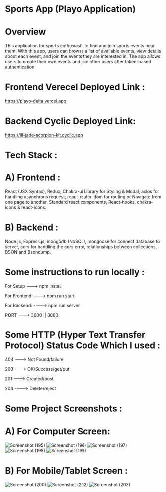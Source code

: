 # Sports App (Playo Application)
# Overview
This application for sports enthusiasts to find and join sports events near them. With this app, users can browse a list of available events, view details about each event, and join the events they are interested in. The app allows users to create their own events and join other users after token-based authentication.

# Frontend Verecel Deployed Link :
https://playo-delta.vercel.app
# Backend Cyclic Deployed Link: 
https://ill-jade-scorpion-kit.cyclic.app

# Tech Stack :
# A) Frontend :
React (JSX Syntax), Redux, Chakra-ui Library for Styling & Modal, axios for handling asynchrous request, react-router-dom for routing or Navigate from one page to another, Standard react components, React-hooks, chakra-icons & react-icons.
# B) Backend :
Node.js, Express.js, mongodb (NoSQL), mongoose for connect database to server, cors for handling the cors error, relationships between collections, BSON and Bsondump.

# Some instructions to run locally :
For Setup ---> npm install

For Frontend: ---> npm run start

For Backend: ----> npm run server

PORT ---> 3000 || 8080

# Some HTTP (Hyper Text Transfer Protocol) Status Code Which I used :
404 ---> Not Found/failure

200 --->  OK/Success/get/put

201 ---> Created/post

204 ----> Delete/reject

# Some Project Screenshots :
# A) For Computer Screen:
![Screenshot (195)](https://user-images.githubusercontent.com/104748364/232232315-6d3c75f6-764f-4bba-81f4-86aa60ec4b02.png)
![Screenshot (196)](https://user-images.githubusercontent.com/104748364/232232327-430a6bc4-2000-4059-bf71-745dbd717366.png)
![Screenshot (197)](https://user-images.githubusercontent.com/104748364/232232332-e2aecdf8-80ce-43f1-ac03-9ef2d5d468df.png)
![Screenshot (198)](https://user-images.githubusercontent.com/104748364/232232335-3e2bf9df-2cea-4dde-9131-9ab01b5f0a10.png)
![Screenshot (199)](https://user-images.githubusercontent.com/104748364/232232348-f23125e5-6937-433d-99f8-fafa21cbdcbe.png)
# B) For Mobile/Tablet Screen :
![Screenshot (200)](https://user-images.githubusercontent.com/104748364/232232406-249088de-09d4-4199-95e1-d8dbed792523.png)
![Screenshot (202)](https://user-images.githubusercontent.com/104748364/232232436-07573501-d7aa-4cc2-b216-db83db84d0d2.png)
![Screenshot (203)](https://user-images.githubusercontent.com/104748364/232233390-84ce4a96-a56e-4309-be74-3465f7ed9d5e.png)

